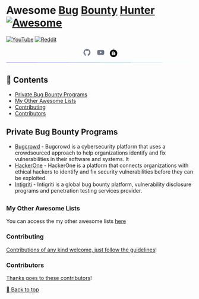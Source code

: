 # Awesome [Bug](https://en.wikipedia.org/wiki/Bug_bounty_program) [Bounty](https://en.wikipedia.org/wiki/Open_Bug_Bounty) [Hunter](https://en.wikipedia.org/wiki/Bug_hunting) [![Awesome](https://awesome.re/badge.svg)](https://awesome.re) 
[![YouTube](https://img.shields.io/badge/YouTube-%23FF0000.svg?style=for-the-badge&logo=YouTube&logoColor=white)]()
[![Reddit](https://img.shields.io/badge/Reddit-FF4500?style=for-the-badge&logo=reddit&logoColor=white)](https://www.reddit.com/r/bugbounty/)

<p align="center">
    <a href="https://github.com/cybersecurity-dev/"><img height="25" src="https://github.com/cybersecurity-dev/cybersecurity-dev/blob/main/assets/github.svg" alt="GitHub"></a>
    &nbsp;
    <a href="https://www.youtube.com/@CyberThreatDefence"><img height="25" src="https://github.com/cybersecurity-dev/cybersecurity-dev/blob/main/assets/youtube.svg" alt="YouTube"></a>
    &nbsp;
    <a href="https://cyberthreatdefence.com/my_awesome_lists"><img height="20" src="https://github.com/cybersecurity-dev/cybersecurity-dev/blob/main/assets/blog.svg" alt="My Awesome Lists"></a>
    <img src="https://github.com/cybersecurity-dev/cybersecurity-dev/blob/main/assets/bar.gif">
</p>

## 📖 Contents
- [Private Bug Bounty Programs](#private-bug-bounty-programs)
- [My Other Awesome Lists](#my-other-awesome-lists)
- [Contributing](#contributing)
- [Contributors](#contributors)

## Private Bug Bounty Programs

* [Bugcrowd](https://www.bugcrowd.com/) - Bugcrowd is a cybersecurity platform that uses a crowdsourced approach to help organizations identify and fix vulnerabilities in their software and systems. It
* [HackerOne](https://www.hackerone.com/) - HackerOne is a platform that connects organizations with ethical hackers to identify and fix security vulnerabilities before they can be exploited.
* [Intigriti](https://www.intigriti.com/) - Intigriti is a global bug bounty platform, vulnerability disclosure programs and penetration testing services provider.

##
### My Other Awesome Lists
You can access the my other awesome lists [here](https://cyberthreatdefence.com/my_awesome_lists)

### Contributing
[Contributions of any kind welcome, just follow the guidelines](contributing.md)!

### Contributors
[Thanks goes to these contributors](https://github.com/cybersecurity-dev/awesome-bug-bounty-hunter/graphs/contributors)!

[🔼 Back to top](#awesome-bug-bounty-hunter-)
